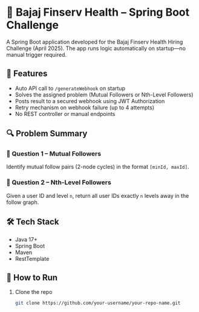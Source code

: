 # 🏥 Bajaj Finserv Health – Spring Boot Challenge

A Spring Boot application developed for the Bajaj Finserv Health Hiring Challenge (April 2025). The app runs logic automatically on startup—no manual trigger required.

## 🚀 Features

- Auto API call to `/generateWebhook` on startup
- Solves the assigned problem (Mutual Followers or Nth-Level Followers)
- Posts result to a secured webhook using JWT Authorization
- Retry mechanism on webhook failure (up to 4 attempts)
- No REST controller or manual endpoints

## 🔍 Problem Summary

### 📌 Question 1 – Mutual Followers

Identify mutual follow pairs (2-node cycles) in the format `[minId, maxId]`.

### 📌 Question 2 – Nth-Level Followers

Given a user ID and level `n`, return all user IDs exactly `n` levels away in the follow graph.

## 🛠️ Tech Stack

- Java 17+
- Spring Boot
- Maven
- RestTemplate

## 🧪 How to Run

1. Clone the repo  
   ```bash
   git clone https://github.com/your-username/your-repo-name.git
